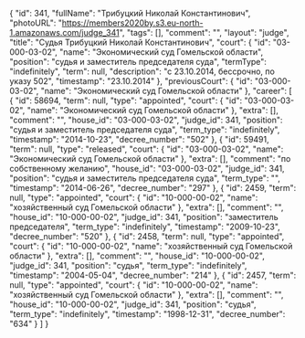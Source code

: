 {
    "id": 341,
    "fullName": "Трибуцкий Николай Константинович",
    "photoURL": "https://members2020by.s3.eu-north-1.amazonaws.com/judge_341",
    "tags": [],
    "comment": "",
    "layout": "judge",
    "title": "Судья Трибуцкий Николай Константинович",
    "court": {
        "id": "03-000-03-02",
        "name": "Экономический суд Гомельской области",
        "position": "судья и заместитель председателя суда",
        "termType": "indefinitely",
        "term": null,
        "description": "c 23.10.2014, бессрочно, по указу 502",
        "timestamp": "23.10.2014"
    },
    "previousCourt": {
        "id": "03-000-03-02",
        "name": "Экономический суд Гомельской области"
    },
    "career": [
        {
            "id": 58694,
            "term": null,
            "type": "appointed",
            "court": {
                "id": "03-000-03-02",
                "name": "Экономический суд Гомельской области"
            },
            "extra": [],
            "comment": "",
            "house_id": "03-000-03-02",
            "judge_id": 341,
            "position": "судья и заместитель председателя суда",
            "term_type": "indefinitely",
            "timestamp": "2014-10-23",
            "decree_number": "502"
        },
        {
            "id": 59491,
            "term": null,
            "type": "released",
            "court": {
                "id": "03-000-03-02",
                "name": "Экономический суд Гомельской области"
            },
            "extra": [],
            "comment": "по собственному желанию",
            "house_id": "03-000-03-02",
            "judge_id": 341,
            "position": "судья и заместитель председателя суда",
            "term_type": "",
            "timestamp": "2014-06-26",
            "decree_number": "297"
        },
        {
            "id": 2459,
            "term": null,
            "type": "appointed",
            "court": {
                "id": "10-000-00-02",
                "name": "хозяйственный суд Гомельской области"
            },
            "extra": [],
            "comment": "",
            "house_id": "10-000-00-02",
            "judge_id": 341,
            "position": "заместитель председателя",
            "term_type": "indefinitely",
            "timestamp": "2009-10-23",
            "decree_number": "520"
        },
        {
            "id": 2458,
            "term": null,
            "type": "appointed",
            "court": {
                "id": "10-000-00-02",
                "name": "хозяйственный суд Гомельской области"
            },
            "extra": [],
            "comment": "",
            "house_id": "10-000-00-02",
            "judge_id": 341,
            "position": "судья",
            "term_type": "indefinitely",
            "timestamp": "2004-05-04",
            "decree_number": "214"
        },
        {
            "id": 2457,
            "term": null,
            "type": "appointed",
            "court": {
                "id": "10-000-00-02",
                "name": "хозяйственный суд Гомельской области"
            },
            "extra": [],
            "comment": "",
            "house_id": "10-000-00-02",
            "judge_id": 341,
            "position": "судья",
            "term_type": "indefinitely",
            "timestamp": "1998-12-31",
            "decree_number": "634"
        }
    ]
}